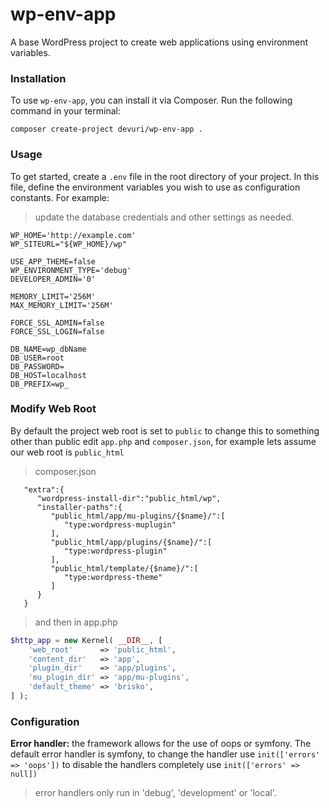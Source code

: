 # wp-env-app
A base WordPress project to create web applications using environment variables.

### Installation

To use `wp-env-app`, you can install it via Composer. Run the following command in your terminal:

```shell
composer create-project devuri/wp-env-app .
```
### Usage

To get started, create a `.env` file in the root directory of your project. 
In this file, define the environment variables you wish to use as configuration constants. For example:
> update the database credentials and other settings as needed.
```shell
WP_HOME='http://example.com'
WP_SITEURL="${WP_HOME}/wp"

USE_APP_THEME=false
WP_ENVIRONMENT_TYPE='debug'
DEVELOPER_ADMIN='0'

MEMORY_LIMIT='256M'
MAX_MEMORY_LIMIT='256M'

FORCE_SSL_ADMIN=false
FORCE_SSL_LOGIN=false

DB_NAME=wp_dbName
DB_USER=root
DB_PASSWORD=
DB_HOST=localhost
DB_PREFIX=wp_
```
### Modify Web Root
By default the project web root is set to `public` to change this to something other than public edit `app.php` and `composer.json`, for example lets assume our web root is `public_html`
> composer.json
```shell
   "extra":{
      "wordpress-install-dir":"public_html/wp",
      "installer-paths":{
         "public_html/app/mu-plugins/{$name}/":[
            "type:wordpress-muplugin"
         ],
         "public_html/app/plugins/{$name}/":[
            "type:wordpress-plugin"
         ],
         "public_html/template/{$name}/":[
            "type:wordpress-theme"
         ]
      }
   }
```

> and then in app.php
```php
$http_app = new Kernel( __DIR__, [
    'web_root'      => 'public_html',
    'content_dir'   => 'app',
    'plugin_dir'    => 'app/plugins',
    'mu_plugin_dir' => 'app/mu-plugins',
    'default_theme' => 'brisko',
] );
```
### Configuration
**Error handler:** the framework allows for the use of oops or symfony.
The default error handler is symfony, to change the handler use `init(['errors' => 'oops'])`
to disable the handlers completely use `init(['errors' => null])`
> error handlers only run in 'debug', 'development' or 'local'.

